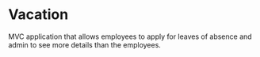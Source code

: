 # Vacation

MVC application that allows employees to apply for leaves of absence and admin to see more details than the employees.
